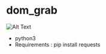# dom_grab
![Alt Text](https://i.ibb.co/LhLRdCM/carbon.png)

- python3
- Requirements : pip install requests
